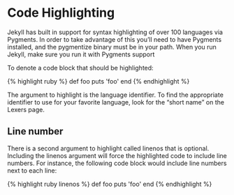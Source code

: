 # Code Highlighting

Jekyll has built in support for syntax highlighting of over 100 languages via Pygments. In order to take advantage of this you’ll need to have Pygments installed, and the pygmentize binary must be in your path. When you run Jekyll, make sure you run it with Pygments support

To denote a code block that should be highlighted:

{% highlight ruby %}
def foo
  puts 'foo'
end
{% endhighlight %}

The argument to highlight is the language identifier. To find the appropriate identifier to use for your favorite language, look for the “short name” on the Lexers page.

## Line number

There is a second argument to highlight called linenos that is optional. Including the linenos argument will force the highlighted code to include line numbers. For instance, the following code block would include line numbers next to each line:

{% highlight ruby linenos %}
def foo
  puts 'foo'
end
{% endhighlight %}